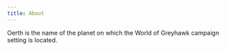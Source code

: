 ```yaml
---
title: About
---
```


Oerth is the name of the planet on which the World of Greyhawk campaign setting is located. 